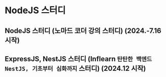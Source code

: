 # NodeJS 스터디

## NodeJS 스터디 (노마드 코더 강의 스터디) (2024.-7.16 시작)

## ExpressJS, NestJS 스터디 (Inflearn `탄탄한 백엔드 NestJS, 기초부터 심화까지` 스터디) (2024.12 시작)
